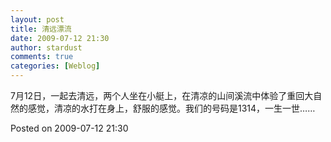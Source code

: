 ```yaml
---
layout: post
title: 清远漂流
date: 2009-07-12 21:30
author: stardust
comments: true
categories: [Weblog]
---
```

7月12日，一起去清远，两个人坐在小艇上，在清凉的山间溪流中体验了重回大自然的感觉，清凉的水打在身上，舒服的感觉。我们的号码是1314，一生一世……

Posted on 2009-07-12 21:30
